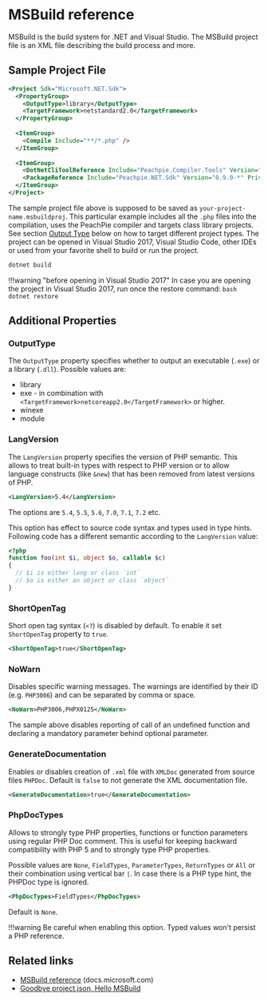 # MSBuild reference

MSBuild is the build system for .NET and Visual Studio. The MSBuild project file is an XML file describing the build process and more.

## Sample Project File

```xml
<Project Sdk="Microsoft.NET.Sdk">
  <PropertyGroup>
    <OutputType>library</OutputType>
    <TargetFramework>netstandard2.0</TargetFramework>
  </PropertyGroup>
 
  <ItemGroup>
    <Compile Include="**/*.php" />
  </ItemGroup>
 
  <ItemGroup>
    <DotNetCliToolReference Include="Peachpie.Compiler.Tools" Version="0.9.0-*" />
    <PackageReference Include="Peachpie.NET.Sdk" Version="0.9.0-*" PrivateAssets="Build" />
  </ItemGroup>
</Project>
```

The sample project file above is supposed to be saved as `your-project-name.msbuildproj`. This particular example includes all the `.php` files into the compilation, uses the PeachPie compiler and targets class library projects. See section [Output Type](#outputtype) below on how to target different project types. The project can be opened in Visual Studio 2017, Visual Studio Code, other IDEs or used from your favorite shell to build or run the project.

```bash
dotnet build
```

!!!warning "before opening in Visual Studio 2017"
    In case you are opening the project in Visual Studio 2017, run once the restore command:
    ```bash
    dotnet restore
    ```

## Additional Properties

### OutputType

The `OutputType` property specifies whether to output an executable (`.exe`) or a library (`.dll`). Possible values are:

- library
- exe - in combination with `<TargetFramework>netcoreapp2.0</TargetFramework>` or higher.
- winexe
- module

### LangVersion

The `LangVersion` property specifies the version of PHP semantic. This allows to treat built-in types with respect to PHP version or to allow language constructs (like `&new`) that has been removed from latest versions of PHP.

```xml
<LangVersion>5.4</LangVersion>
```

The options are `5.4`, `5.5`, `5.6`, `7.0`, `7.1`, `7.2` etc.

This option has effect to source code syntax and types used in type hints. Following code has a different semantic according to the `LangVersion` value:
```php
<?php
function foo(int $i, object $o, callable $c)
{
  // $i is either long or class `int`
  // $o is either an object or class `object`
}
```

### ShortOpenTag

Short open tag syntax (`<?`) is disabled by default. To enable it set `ShortOpenTag` property to `true`.

```xml
<ShortOpenTag>true</ShortOpenTag>
```

### NoWarn

Disables specific warning messages. The warnings are identified by their ID (e.g. `PHP3006`) and can be separated by comma or space.

```xml
<NoWarn>PHP3006,PHPX0125</NoWarn>
```
The sample above disables reporting of call of an undefined function and declaring a mandatory parameter behind optional parameter.

### GenerateDocumentation

Enables or disables creation of `.xml` file with `XMLDoc` generated from source files `PHPDoc`. Default is `false` to not generate the XML documentation file.

```xml
<GenerateDocumentation>true</GenerateDocumentation>
```

### PhpDocTypes

Allows to strongly type PHP properties, functions or function parameters using regular PHP Doc comment. This is useful for keeping backward compatibility with PHP 5 and to strongly type PHP properties.

Possible values are `None`, `FieldTypes`, `ParameterTypes`, `ReturnTypes` or `All` or their combination using vertical bar `|`. In case there is a PHP type hint, the PHPDoc type is ignored.

```xml
<PhpDocTypes>FieldTypes</PhpDocTypes>
```

Default is `None`.

!!!warning
    Be careful when enabling this option. Typed values won't persist a PHP reference.

## Related links
- [MSBuild reference](https://docs.microsoft.com/en-us/visualstudio/msbuild/msbuild-reference) (docs.microsoft.com)
- [Goodbye project.json, Hello MSBuild](http://www.peachpie.io/2017/04/msbuild-netcoreapp1-1.html)
